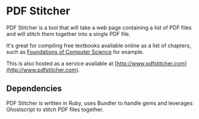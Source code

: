# PDF Stitcher

PDF Stitcher is a tool that will take a web page containing a list of PDF files and will stitch them together into a single PDF file.

It's great for compiling free textbooks available online as a list of chapters, such as [Foundations of Computer Science](http://i.stanford.edu/~ullman/focs.html) for example.

This is also hosted as a service available at [http://www.pdfstitcher.com](http://www.pdfstitcher.com).

## Dependencies

PDF Stitcher is written in Ruby, uses Bundler to handle gems and leverages Ghostscript to stitch PDF files together.